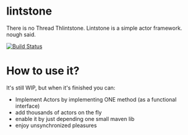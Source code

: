 # lintstone
There is no Thread Thlintstone. Lintstone is a simple actor framework. nough said.

[![Build Status](https://travis-ci.org/paxel/lintstone.svg?branch=master)](https://travis-ci.org/paxel/lintstone)

# How to use it?

It's still WIP, but when it's finished you can:

* Implement Actors by implementing ONE method (as a functional interface)
* add thousands of actors on the fly
* enable it by just depending one small maven lib
* enjoy unsynchronized pleasures
